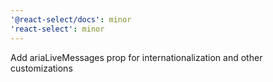 ```yaml
---
'@react-select/docs': minor
'react-select': minor
---
```


Add ariaLiveMessages prop for internationalization and other customizations
